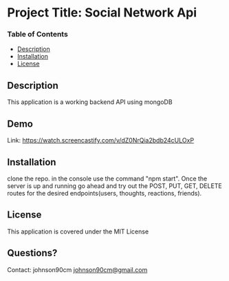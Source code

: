 # Project Title: Social Network Api

### Table of Contents
* [Description](#description)
* [Installation](#installation)
* [License](#license)

## Description
This application is a working backend API using mongoDB

## Demo
Link: https://watch.screencastify.com/v/dZ0NrQia2bdb24cULOxP

## Installation
clone the repo. in the console use the command "npm start". Once the server is up and running go ahead and try out the POST, PUT, GET, DELETE routes for the desired endpoints(users, thoughts, reactions, friends). 

## License
This application is covered under the MIT License

## Questions? 
Contact: 
johnson90cm
johnson90cm@gmail.com